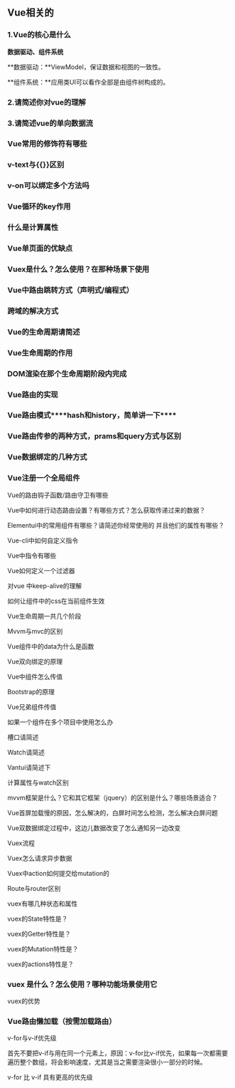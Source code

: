 ## **Vue相关的**

### 1.Vue的核心是什么

**数据驱动、组件系统**

**数据驱动：**ViewModel，保证数据和视图的一致性。

**组件系统：**应用类UI可以看作全部是由组件树构成的。

### 2.请简述你对vue的理解

### 3.请简述vue的单向数据流

### Vue常用的修饰符有哪些

### v-text与{{}}区别

### v-on可以绑定多个方法吗

### Vue循环的key作用

### 什么是计算属性

### Vue单页面的优缺点

### Vuex是什么？怎么使用？在那种场景下使用

### Vue中路由跳转方式（声明式/编程式）

### 跨域的解决方式

### Vue的生命周期请简述

### Vue生命周期的作用

### DOM渲染在那个生命周期阶段内完成

### Vue路由的实现

### Vue路由模式***\*hash和history，简单讲一下\****

### Vue路由传参的两种方式，prams和query方式与区别

 

### Vue数据绑定的几种方式

 

### Vue注册一个全局组件

 

Vue的路由钩子函数/路由守卫有哪些

Vue中如何进行动态路由设置？有哪些方式？怎么获取传递过来的数据？

Elementui中的常用组件有哪些？请简述你经常使用的 并且他们的属性有哪些？

Vue-cli中如何自定义指令

Vue中指令有哪些

Vue如何定义一个过滤器

对vue 中keep-alive的理解

如何让组件中的css在当前组件生效

Vue生命周期一共几个阶段

Mvvm与mvc的区别

Vue组件中的data为什么是函数

Vue双向绑定的原理

Vue中组件怎么传值

Bootstrap的原理

Vue兄弟组件传值

如果一个组件在多个项目中使用怎么办

槽口请简述

Watch请简述

Vantui请简述下

计算属性与watch区别

mvvm框架是什么？它和其它框架（jquery）的区别是什么？哪些场景适合？

Vue首屏加载慢的原因，怎么解决的，白屏时间怎么检测，怎么解决白屏问题

Vue双数据绑定过程中，这边儿数据改变了怎么通知另一边改变

Vuex流程

Vuex怎么请求异步数据

Vuex中action如何提交给mutation的

Route与router区别

vuex有哪几种状态和属性

vuex的State特性是？

vuex的Getter特性是？

vuex的Mutation特性是？

vuex的actions特性是？

### vuex 是什么？怎么使用？哪种功能场景使用它

vuex的优势

### Vue路由懒加载（按需加载路由）

 

v-for与v-if优先级

首先不要把v-if与用在同一个元素上，原因：v-for比v-if优先，如果每一次都需要遍历整个数组，将会影响速度，尤其是当之需要渲染很小一部分的时候。

v-for 比 v-if 具有更高的优先级

 